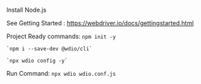 Install Node.js 

See Getting Started : https://webdriver.io/docs/gettingstarted.html

Project Ready commands:
	`npm init -y`

	`npm i --save-dev @wdio/cli`
	
	`npx wdio config -y`
	
Run Command:
	`npx wdio wdio.conf.js`
